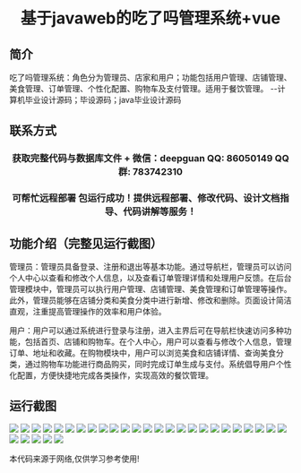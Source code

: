 <p><h1 align="center">基于javaweb的吃了吗管理系统+vue</h1></p>

## 简介
吃了吗管理系统：角色分为管理员、店家和用户；功能包括用户管理、店铺管理、美食管理、订单管理、个性化配置、购物车及支付管理。适用于餐饮管理。    --计算机毕业设计源码；毕设源码；java毕业设计源码


## 联系方式
<p><h3 align="center">获取完整代码与数据库文件 + 微信：deepguan QQ: 86050149 QQ群: 783742310</h3></p>
<p><h3 align="center">可帮忙远程部署 包运行成功！提供远程部署、修改代码、设计文档指导、代码讲解等服务！</h3></p>

## 功能介绍（完整见运行截图）
管理员：管理员具备登录、注册和退出等基本功能。通过导航栏，管理员可以访问个人中心以查看和修改个人信息，以及查看订单管理详情和处理用户反馈。在后台管理模块中，管理员可以执行用户管理、店铺管理、美食管理和订单管理等操作。此外，管理员能够在店铺分类和美食分类中进行新增、修改和删除。页面设计简洁直观，注重提高管理操作的效率和用户体验。

用户：用户可以通过系统进行登录与注册，进入主界后可在导航栏快速访问多种功能，包括首页、店铺和购物车。在个人中心，用户可以查看与修改个人信息，管理订单、地址和收藏。在购物模块中，用户可以浏览美食和店铺详情、查询美食分类，通过购物车功能进行商品购买，同时完成订单生成与支付。系统倡导用户个性化配置，方便快捷地完成各类操作，实现高效的餐饮管理。


## 运行截图
![](https://bs-1329754181.cos.ap-shanghai.myqcloud.com/ssm/EatManagementSystem/img/001.jpg)
![](https://bs-1329754181.cos.ap-shanghai.myqcloud.com/ssm/EatManagementSystem/img/002.jpg)
![](https://bs-1329754181.cos.ap-shanghai.myqcloud.com/ssm/EatManagementSystem/img/003.jpg)
![](https://bs-1329754181.cos.ap-shanghai.myqcloud.com/ssm/EatManagementSystem/img/004.jpg)
![](https://bs-1329754181.cos.ap-shanghai.myqcloud.com/ssm/EatManagementSystem/img/005.jpg)
![](https://bs-1329754181.cos.ap-shanghai.myqcloud.com/ssm/EatManagementSystem/img/006.jpg)
![](https://bs-1329754181.cos.ap-shanghai.myqcloud.com/ssm/EatManagementSystem/img/007.jpg)
![](https://bs-1329754181.cos.ap-shanghai.myqcloud.com/ssm/EatManagementSystem/img/008.jpg)
![](https://bs-1329754181.cos.ap-shanghai.myqcloud.com/ssm/EatManagementSystem/img/009.jpg)
![](https://bs-1329754181.cos.ap-shanghai.myqcloud.com/ssm/EatManagementSystem/img/010.jpg)
![](https://bs-1329754181.cos.ap-shanghai.myqcloud.com/ssm/EatManagementSystem/img/011.jpg)
![](https://bs-1329754181.cos.ap-shanghai.myqcloud.com/ssm/EatManagementSystem/img/012.jpg)
![](https://bs-1329754181.cos.ap-shanghai.myqcloud.com/ssm/EatManagementSystem/img/013.jpg)
![](https://bs-1329754181.cos.ap-shanghai.myqcloud.com/ssm/EatManagementSystem/img/014.jpg)
![](https://bs-1329754181.cos.ap-shanghai.myqcloud.com/ssm/EatManagementSystem/img/015.jpg)
![](https://bs-1329754181.cos.ap-shanghai.myqcloud.com/ssm/EatManagementSystem/img/016.jpg)
![](https://bs-1329754181.cos.ap-shanghai.myqcloud.com/ssm/EatManagementSystem/img/017.jpg)
![](https://bs-1329754181.cos.ap-shanghai.myqcloud.com/ssm/EatManagementSystem/img/018.jpg)
![](https://bs-1329754181.cos.ap-shanghai.myqcloud.com/ssm/EatManagementSystem/img/019.jpg)
![](https://bs-1329754181.cos.ap-shanghai.myqcloud.com/ssm/EatManagementSystem/img/020.jpg)
![](https://bs-1329754181.cos.ap-shanghai.myqcloud.com/ssm/EatManagementSystem/img/021.jpg)
![](https://bs-1329754181.cos.ap-shanghai.myqcloud.com/ssm/EatManagementSystem/img/022.jpg)
![](https://bs-1329754181.cos.ap-shanghai.myqcloud.com/ssm/EatManagementSystem/img/023.jpg)
![](https://bs-1329754181.cos.ap-shanghai.myqcloud.com/ssm/EatManagementSystem/img/024.jpg)
![](https://bs-1329754181.cos.ap-shanghai.myqcloud.com/ssm/EatManagementSystem/img/025.jpg)
![](https://bs-1329754181.cos.ap-shanghai.myqcloud.com/ssm/EatManagementSystem/img/026.jpg)
![](https://bs-1329754181.cos.ap-shanghai.myqcloud.com/ssm/EatManagementSystem/img/027.jpg)
![](https://bs-1329754181.cos.ap-shanghai.myqcloud.com/ssm/EatManagementSystem/img/028.jpg)
![](https://bs-1329754181.cos.ap-shanghai.myqcloud.com/ssm/EatManagementSystem/img/029.jpg)
![](https://bs-1329754181.cos.ap-shanghai.myqcloud.com/ssm/EatManagementSystem/img/030.jpg)

<p>本代码来源于网络,仅供学习参考使用!</p>
